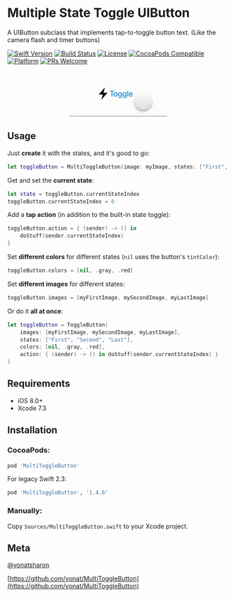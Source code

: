 # Multiple State Toggle UIButton
A UIButton subclass that implements tap-to-toggle button text. (Like the camera flash and timer buttons)


[![Swift Version][swift-image]][swift-url]
[![Build Status][travis-image]][travis-url]
[![License][license-image]][license-url]
[![CocoaPods Compatible](https://img.shields.io/cocoapods/v/MultiToggleButton.svg)](https://img.shields.io/cocoapods/v/MultiToggleButton.svg)  
[![Platform](https://img.shields.io/cocoapods/p/MultiToggleButton.svg?style=flat)](http://cocoapods.org/pods/MultiToggleButton)
[![PRs Welcome](https://img.shields.io/badge/PRs-welcome-brightgreen.svg?style=flat-square)](http://makeapullrequest.com)

<p align="center">
<img src="screenshots/toggle.gif">
</p>

## Usage

Just **create** it with the states, and it's good to go:

```swift
let toggleButton = MultiToggleButton(image: myImage, states: ["First", "Second", "Last"])
```

Get and set the **current state**:

```swift
let state = toggleButton.currentStateIndex
toggleButton.currentStateIndex = 0
```

Add a **tap action** (in addition to the built-in state toggle):

```swift
toggleButton.action = { (sender) -> () in
    doStuff(sender.currentStateIndex)
}
```

Set **different colors** for different states (`nil` uses the button's ```tintColor```):

```swift
toggleButton.colors = [nil, .gray, .red]
```

Set **different images** for different states:

```swift
toggleButton.images = [myFirstImage, mySecondImage, myLastImage]
```

Or do it **all at once**:

```swift
let toggleButton = ToggleButton(
    images: [myFirstImage, mySecondImage, myLastImage],
    states: ["First", "Second", "Last"],
    colors: [nil, .gray, .red],
    action: { (sender) -> () in doStuff(sender.currentStateIndex) }
)
```

## Requirements

- iOS 8.0+
- Xcode 7.3

## Installation

### CocoaPods:

```ruby
pod 'MultiToggleButton'
```

For legacy Swift 2.3:

```ruby
pod 'MultiToggleButton', '1.4.0'
```

### Manually:

Copy `Sources/MultiToggleButton.swift` to your Xcode project.

## Meta

[@yonatsharon](https://twitter.com/yonatsharon)

[https://github.com/yonat/MultiToggleButton](https://github.com/yonat/MultiToggleButton)

[swift-image]:https://img.shields.io/badge/swift-3.0-orange.svg
[swift-url]: https://swift.org/
[license-image]: https://img.shields.io/badge/License-MIT-blue.svg
[license-url]: LICENSE.txt
[travis-image]: https://img.shields.io/travis/dbader/node-datadog-metrics/master.svg?style=flat-square
[travis-url]: https://travis-ci.org/dbader/node-datadog-metrics
[codebeat-image]: https://codebeat.co/badges/c19b47ea-2f9d-45df-8458-b2d952fe9dad
[codebeat-url]: https://codebeat.co/projects/github-com-vsouza-awesomeios-com
